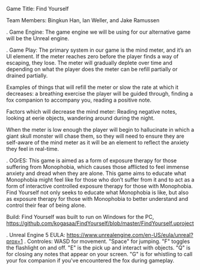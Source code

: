 Game Title: Find Yourself 

Team Members: Bingkun Han, Ian Weller, and Jake Ramussen

. Game Engine: The game engine we will be using for our alternative game will be the Unreal engine. 

. Game Play: The primary system in our game is the mind meter, and it’s an UI element. 
  If the meter reaches zero before the player finds a way of escaping, they lose. The meter will gradually deplete 
  over time and depending on what the player does the meter can be refill partially or drained partially.
  
Examples of things that will refill the meter or slow the rate at which it decreases:
a breathing exercise the player will be guided through, finding a fox companion to accompany you, reading a positive note.

Factors which will decrease the mind meter:
Reading negative notes, looking at eerie objects, wandering around during the night.

When the meter is low enough the player will begin to hallucinate in which a giant skull monster will chase them,
so they will need to ensure they are self-aware of the mind meter as it will be an element to reflect the anxiety they
feel in real-time.

. OGrES: This game is aimed as a form of exposure therapy for those suffering from Monophobia, which causes those afflicted
  to feel immense anxiety and dread when they are alone. This game aims to educate what Monophobia might feel like for those
  who don’t suffer from it and to act as a form of interactive controlled exposure therapy for those with Monophobia. Find Yourself
  not only seeks to educate what Monophobia is like, but also as exposure therapy for those with Monophobia to better understand
  and control their fear of being alone. 

Build: Find Yourself  was built to run on Windows for the PC, https://github.com/kogasaa/FindYourself/blob/master/FindYourself.uproject

. Unreal Engine 5 EULA: https://www.unrealengine.com/en-US/eula/unreal?prox=1
. Controles: WASD for movement. "Space" for jumping. "F" toggles the flashlight on and off. "E" is the pick up and interact with objects.
"Q" is for closing any notes that appear on your screen. "G" is for whistling to call your fox companion if you've encountered the fox during gameplay.
 


